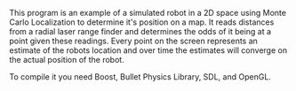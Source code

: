 This program is an example of a simulated robot in a 2D space using Monte Carlo Localization to determine it's position on a map.  It reads distances from a radial laser range finder and determines the odds of it being at a point given these readings.
Every point on the screen represents an estimate of the robots location and over time the estimates will converge on the actual position of the robot.

To compile it you need Boost, Bullet Physics Library, SDL, and OpenGL.
